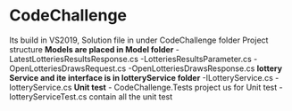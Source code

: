 # CodeChallenge
Its build in VS2019, Solution file in under CodeChallenge folder
Project structure
  **Models are placed in Model folder**
    -LatestLotteriesResultsResponse.cs
    -LotteriesResultsParameter.cs
    -OpenLotteriesDrawsRequest.cs
    -OpenLotteriesDrawsResponse.cs
   **lottery Service and ite interface is in lotteryService folder**
    -ILotteryService.cs
    -lotteryService.cs
   **Unit test**
    - CodeChallenge.Tests project us for Unit test
        -lotteryServiceTest.cs contain all the unit test
        
   
    
      
    

